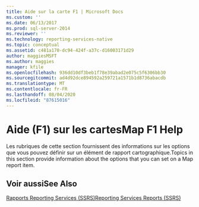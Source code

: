 ```yaml
---
title: Aide sur la carte F1 | Microsoft Docs
ms.custom: ''
ms.date: 06/13/2017
ms.prod: sql-server-2014
ms.reviewer: ''
ms.technology: reporting-services-native
ms.topic: conceptual
ms.assetid: c481a170-dc94-424f-a37c-d16003171d29
author: maggiesMSFT
ms.author: maggies
manager: kfile
ms.openlocfilehash: 936dd10df3beb1f78e39abad2e075c5f6306bb30
ms.sourcegitcommit: ad4d92dce894592a259721a1571b1d8736abacdb
ms.translationtype: MT
ms.contentlocale: fr-FR
ms.lasthandoff: 08/04/2020
ms.locfileid: "87615016"
---
```

# <a name="map-f1-help"></a><span data-ttu-id="3048a-102">Aide (F1) sur les cartes</span><span class="sxs-lookup"><span data-stu-id="3048a-102">Map F1 Help</span></span>
  <span data-ttu-id="3048a-103">Les rubriques de cette section fournissent des informations sur les options que vous pouvez définir sur un élément de rapport cartographique.</span><span class="sxs-lookup"><span data-stu-id="3048a-103">Topics in this section provide information about the options that you can set on a Map report item.</span></span>  
  
## <a name="see-also"></a><span data-ttu-id="3048a-104">Voir aussi</span><span class="sxs-lookup"><span data-stu-id="3048a-104">See Also</span></span>  
 [<span data-ttu-id="3048a-105">Rapports Reporting Services &#40;SSRS&#41;</span><span class="sxs-lookup"><span data-stu-id="3048a-105">Reporting Services Reports &#40;SSRS&#41;</span></span>](reports/reporting-services-reports-ssrs.md)  
  
  
